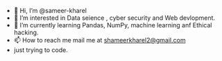 - 👋 Hi, I’m @sameer-kharel
- 👀 I’m interested in Data seience , cyber security and Web devlopment.
- 🌱 I’m currently learning Pandas, NumPy, machine learning anf Ethical hacking.
- 📫 How to reach me mail me at shameerkharel2@gmail.com
- just trying to code.

<!---
sameer-kharel/sameer-kharel is a ✨ special ✨ repository because its `README.md` (this file) appears on your GitHub profile.
You can click the Preview link to take a look at your changes.
--->

